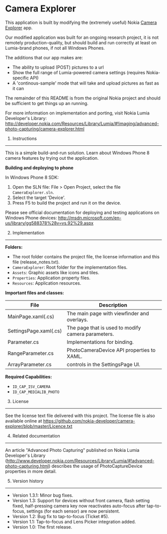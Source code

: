 Camera Explorer
===============

This application is built by modifying the (extremely useful) Nokia
[Camera Explorer](https://github.com/nokia-developer/camera-explorer) app.

Our modified application was built for an ongoing research project, it is not
remotely production-quality, but should build and run correctly at least on
Lumia-brand phones, if not all Windows Phones.

The additions that our app makes are:
 * The ability to upload (POST) pictures to a url
 * Show the full range of Lumia-powered camera settings (requires Nokia-specific API)
 * A 'continous-sample' mode that will take and upload pictures as fast as it can

The remainder of this README is from the original Nokia project and should be
sufficient to get things up an running.

For more information on implementation and porting, visit Nokia Lumia
Developer's Library:
http://developer.nokia.com/Resources/Library/Lumia/#!imaging/advanced-photo-capturing/camera-explorer.html


1. Instructions
-------------------------------------------------------------------------------

This is a simple build-and-run solution. Learn about Windows Phone 8
camera features by trying out the application. 

**Building and deploying to phone**

In Windows Phone 8 SDK:

1. Open the SLN file: File > Open Project, select the file `CameraExplorer.sln`.
2. Select the target 'Device'.
3. Press F5 to build the project and run it on the device.

Please see official documentation for deploying and testing applications on
Windows Phone devices:
http://msdn.microsoft.com/en-us/library/gg588378%28v=vs.92%29.aspx


2. Implementation
-------------------------------------------------------------------------------

**Folders:**

* The root folder contains the project file, the license information and this
  file (release_notes.txt).
* `CameraExplorer`: Root folder for the implementation files.
 * `Assets`: Graphic assets like icons and tiles.
 * `Properties`: Application property files.
 * `Resources`: Application resources.


**Important files and classes:**

| File | Description |
| ---- | ----------- |
| MainPage.xaml(.cs) | The main page with viewfinder and overlays. |
| SettingsPage.xaml(.cs) | The page that is used to modify camera parameters. |
| Parameter.cs | Implementations for binding. |
| RangeParameter.cs | PhotoCameraDevice API properties to XAML. |
| ArrayParameter.cs | controls in the SettingsPage UI. |


**Required Capabilities:**


* `ID_CAP_ISV_CAMERA`
* `ID_CAP_MEDIALIB_PHOTO`


3. License
-------------------------------------------------------------------------------

See the license text file delivered with this project. The license file is also
available online at 
https://github.com/nokia-developer/camera-explorer/blob/master/Licence.txt


4. Related documentation
-------------------------------------------------------------------------------

An article "Advanced Photo Capturing" published on Nokia Lumia Developer's Library
(http://www.developer.nokia.com/Resources/Library/Lumia/#!advanced-photo-capturing.html) 
describes the usage of PhotoCaptureDevice properties in more detail.


5. Version history
-------------------------------------------------------------------------------

* Version 1.3.1: Minor bug fixes.
* Version 1.3: Support for devices without front camera, flash setting fixed,
  half-pressing camera key now reactivates auto-focus after tap-to-focus,
  settings (for each sensor) are now persistent.
* Version 1.2: Bug fix to tap-to-focus (Ticket #5).
* Version 1.1: Tap-to-focus and Lens Picker integration added.
* Version 1.0: The first release.
